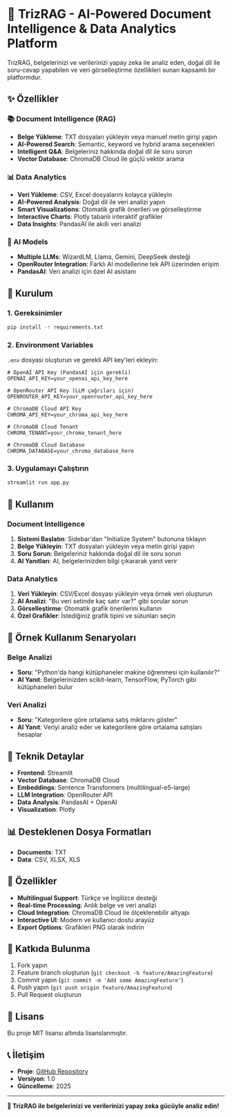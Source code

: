 # 🚀 TrizRAG - AI-Powered Document Intelligence & Data Analytics Platform

TrizRAG, belgelerinizi ve verilerinizi yapay zeka ile analiz eden, doğal dil ile soru-cevap yapabilen ve veri görselleştirme özellikleri sunan kapsamlı bir platformdur.

## ✨ Özellikler

### 📚 Document Intelligence (RAG)
- **Belge Yükleme**: TXT dosyaları yükleyin veya manuel metin girişi yapın
- **AI-Powered Search**: Semantic, keyword ve hybrid arama seçenekleri
- **Intelligent Q&A**: Belgeleriniz hakkında doğal dil ile soru sorun
- **Vector Database**: ChromaDB Cloud ile güçlü vektör arama

### 📊 Data Analytics
- **Veri Yükleme**: CSV, Excel dosyalarını kolayca yükleyin
- **AI-Powered Analysis**: Doğal dil ile veri analizi yapın
- **Smart Visualizations**: Otomatik grafik önerileri ve görselleştirme
- **Interactive Charts**: Plotly tabanlı interaktif grafikler
- **Data Insights**: PandasAI ile akıllı veri analizi

### 🤖 AI Models
- **Multiple LLMs**: WizardLM, Llama, Gemini, DeepSeek desteği
- **OpenRouter Integration**: Farklı AI modellerine tek API üzerinden erişim
- **PandasAI**: Veri analizi için özel AI asistanı

## 🚀 Kurulum

### 1. Gereksinimler
```bash
pip install -r requirements.txt
```

### 2. Environment Variables
`.env` dosyası oluşturun ve gerekli API key'leri ekleyin:

```env
# OpenAI API Key (PandasAI için gerekli)
OPENAI_API_KEY=your_openai_api_key_here

# OpenRouter API Key (LLM çağrıları için)
OPENROUTER_API_KEY=your_openrouter_api_key_here

# ChromaDB Cloud API Key
CHROMA_API_KEY=your_chroma_api_key_here

# ChromaDB Cloud Tenant
CHROMA_TENANT=your_chroma_tenant_here

# ChromaDB Cloud Database
CHROMA_DATABASE=your_chroma_database_here
```

### 3. Uygulamayı Çalıştırın
```bash
streamlit run app.py
```

## 📖 Kullanım

### Document Intelligence
1. **Sistemi Başlatın**: Sidebar'dan "Initialize System" butonuna tıklayın
2. **Belge Yükleyin**: TXT dosyaları yükleyin veya metin girişi yapın
3. **Soru Sorun**: Belgeleriniz hakkında doğal dil ile soru sorun
4. **AI Yanıtları**: AI, belgelerinizden bilgi çıkararak yanıt verir

### Data Analytics
1. **Veri Yükleyin**: CSV/Excel dosyası yükleyin veya örnek veri oluşturun
2. **AI Analizi**: "Bu veri setinde kaç satır var?" gibi sorular sorun
3. **Görselleştirme**: Otomatik grafik önerilerini kullanın
4. **Özel Grafikler**: İstediğiniz grafik tipini ve sütunları seçin

## 🎯 Örnek Kullanım Senaryoları

### Belge Analizi
- **Soru**: "Python'da hangi kütüphaneler makine öğrenmesi için kullanılır?"
- **AI Yanıt**: Belgelerinizden scikit-learn, TensorFlow, PyTorch gibi kütüphaneleri bulur

### Veri Analizi
- **Soru**: "Kategorilere göre ortalama satış miktarını göster"
- **AI Yanıt**: Veriyi analiz eder ve kategorilere göre ortalama satışları hesaplar

## 🔧 Teknik Detaylar

- **Frontend**: Streamlit
- **Vector Database**: ChromaDB Cloud
- **Embeddings**: Sentence Transformers (multilingual-e5-large)
- **LLM Integration**: OpenRouter API
- **Data Analysis**: PandasAI + OpenAI
- **Visualization**: Plotly

## 📊 Desteklenen Dosya Formatları

- **Documents**: TXT
- **Data**: CSV, XLSX, XLS

## 🌟 Özellikler

- **Multilingual Support**: Türkçe ve İngilizce desteği
- **Real-time Processing**: Anlık belge ve veri analizi
- **Cloud Integration**: ChromaDB Cloud ile ölçeklenebilir altyapı
- **Interactive UI**: Modern ve kullanıcı dostu arayüz
- **Export Options**: Grafikleri PNG olarak indirin

## 🤝 Katkıda Bulunma

1. Fork yapın
2. Feature branch oluşturun (`git checkout -b feature/AmazingFeature`)
3. Commit yapın (`git commit -m 'Add some AmazingFeature'`)
4. Push yapın (`git push origin feature/AmazingFeature`)
5. Pull Request oluşturun

## 📄 Lisans

Bu proje MIT lisansı altında lisanslanmıştır.

## 📞 İletişim

- **Proje**: [GitHub Repository](https://github.com/yourusername/trizrag)
- **Versiyon**: 1.0
- **Güncelleme**: 2025

---

**🚀 TrizRAG ile belgelerinizi ve verilerinizi yapay zeka gücüyle analiz edin!** 